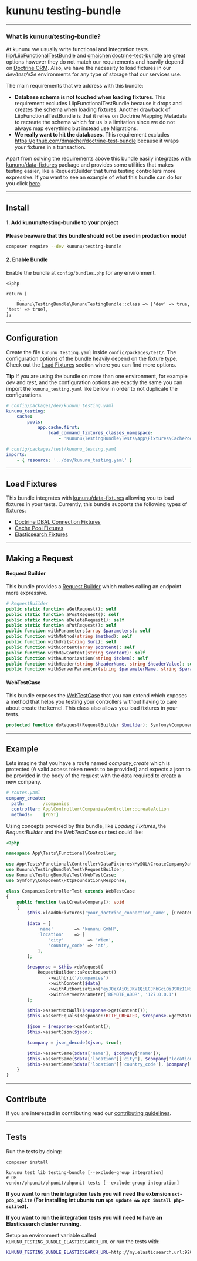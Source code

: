 # kununu testing-bundle
------------------------------------

### What is kununu/testing-bundle?

At kununu we usually write functional and integration tests. [liip/LiipFunctionalTestBundle](https://github.com/liip/LiipFunctionalTestBundle) and [dmaicher/doctrine-test-bundle](https://github.com/dmaicher/doctrine-test-bundle) are great options however they do not match our requirements and heavily depend on [Doctrine ORM](https://github.com/doctrine/orm).
Also, we have the necessity to load fixtures in our *dev/test/e2e* environments for any type of storage that our services use.

The main requirements that we address with this bundle:

- **Database schema is not touched when loading fixtures**. This requirement excludes LiipFunctionalTestBundle because it drops and creates the schema when loading fixtures. Another drawback of LiipFunctionalTestBundle is that it relies on Doctrine Mapping Metadata to recreate the schema which for us is a limitation since we do not always map everything but instead use Migrations.
- **We really want to hit the databases**. This requirement excludes https://github.com/dmaicher/doctrine-test-bundle because it wraps your fixtures in a transaction.

Apart from solving the requirements above this bundle easily integrates with [kununu/data-fixtures](https://github.com/kununu/data-fixtures) package and provides some utilities that makes testing easier, like a RequestBuilder that turns testing controllers more expressive. If you want to see an example of what this bundle can do for you click [here](#Example).

------------------------------------

## Install

#### 1. Add kununu/testing-bundle to your project

**Please beaware that this bundle should not be used in production mode!**

```bash
composer require --dev kununu/testing-bundle
```

#### 2. Enable Bundle

Enable the bundle at `config/bundles.php` for any environment.

```
<?php

return [
    ...
    Kununu\TestingBundle\KununuTestingBundle::class => ['dev' => true, 'test' => true],
];
```

--------------------

## Configuration

Create the file `kununu_testing.yaml` inside `config/packages/test/`.
The configuration options of the bundle heavily depend on the fixture type. Check out the [Load Fixtures](#Load-Fixtures) section where you can find more options.

**Tip**
If you are using the bundle on more than one environment, for example *dev* and *test*, and the configuration options are exactly the same you can import the `kununu_testing.yaml` like bellow in order to not duplicate the configurations.

```yaml
# config/packages/dev/kununu_testing.yaml
kununu_testing:
    cache:
        pools:
            app.cache.first:
                load_command_fixtures_classes_namespace:
                    - 'Kununu\TestingBundle\Tests\App\Fixtures\CachePool\CachePoolFixture1'
```

```yaml
# config/packages/test/kununu_testing.yaml
imports:
    - { resource: '../dev/kununu_testing.yaml' }
```

--------------------

## Load Fixtures

This bundle integrates with [kununu/data-fixtures](https://github.com/kununu/data-fixtures) allowing you to load fixtures in your tests.
Currently, this bundle supports the following types of fixtures:

- [Doctrine DBAL Connection Fixtures](/docs/FixtureTypes/doctrine-dbal-connection-fixtures.md)
- [Cache Pool Fixtures](/docs/FixtureTypes/cache-pool-fixtures.md)
- [Elasticsearch Fixtures](/docs/FixtureTypes/elasticsearch.md)

------------------------------

## Making a Request

#### Request Builder

This bundle provides a [Request Builder](https://github.com/kununu/testing-bundle/blob/master/src/Test/RequestBuilder.php) which makes calling an endpoint more expressive.

```php
# RequestBuilder
public static function aGetRequest(): self
public static function aPostRequest(): self
public static function aDeleteRequest(): self
public static function aPutRequest(): self
public function withParameters(array $parameters): self
public function withMethod(string $method): self
public function withUri(string $uri): self
public function withContent(array $content): self
public function withRawContent(string $content): self
public function withAuthorization(string $token): self
public function withHeader(string $headerName, string $headerValue): self
public function withServerParameter(string $parameterName, string $parameterValue): self
```

#### WebTestCase

This bundle exposes the [WebTestCase](https://github.com/kununu/testing-bundle/blob/master/src/Test/WebTestCase.php) that you can extend which exposes a method that helps you testing your controllers without having to care about create the kernel. This class also allows you load fixtures in your tests.

```php
protected function doRequest(RequestBuilder $builder): Symfony\Component\HttpFoundation\Response
```

--------------------------

## Example

Lets imagine that you have a route named *company_create* which is protected (A valid access token needs to be provided) and expects a json to be provided in the body of the request with the data required to create a new company.

```yaml
# routes.yaml
company_create:
  path:       /companies
  controller: App\Controller\CompaniesController::createAction
  methods:    [POST]
```

Using concepts provided by this bundle, like *Loading Fixtures*, the *RequestBuilder* and the *WebTestCase* our test could like:

```php
<?php

namespace App\Tests\Functional\Controller;

use App\Tests\Functional\Controller\DataFixtures\MySQL\CreateCompanyDataFixtures;
use Kununu\TestingBundle\Test\RequestBuilder;
use Kununu\TestingBundle\Test\WebTestCase;
use Symfony\Component\HttpFoundation\Response;

class CompaniesControllerTest extends WebTestCase
{
    public function testCreateCompany(): void
    {
        $this->loadDbFixtures('your_doctrine_connection_name', [CreateCompanyDataFixtures::class]);

        $data = [
            'name'        => 'kununu GmbH',
            'location'    => [
                'city'         => 'Wien',
                'country_code' => 'at',
            ],
        ];

        $response = $this->doRequest(
            RequestBuilder::aPostRequest()
                ->withUri('/companies')
                ->withContent($data)
                ->withAuthorization('eyJ0eXAiOiJKV1QiLCJhbGciOiJSUzI1NiIsImp0aSI6IjYyZDVkNzc5NmQxOTk')
                ->withServerParameter('REMOTE_ADDR', '127.0.0.1')
        );

        $this->assertNotNull($response->getContent());
        $this->assertEquals(Response::HTTP_CREATED, $response->getStatusCode());

        $json = $response->getContent();
        $this->assertJson($json);

        $company = json_decode($json, true);

        $this->assertSame($data['name'], $company['name']);
        $this->assertSame($data['location']['city'], $company['location']['city']);
        $this->assertSame($data['location']['country_code'], $company['location']['country_code']);
    }
}
```

------------------------------

## Contribute

If you are interested in contributing read our [contributing guidelines](/CONTRIBUTING.md).

------------------------------

## Tests

Run the tests by doing:

```
composer install

kununu test lib testing-bundle [--exclude-group integration]
# OR
vendor/phpunit/phpunit/phpunit tests [--exclude-group integration]
```

**If you want to run the integration tests you will need the extension `ext-pdo_sqlite` (For installing int ubuntu run `apt update && apt install php-sqlite3`).**

**If you want to run the integration tests you will need to have an Elasticsearch cluster running.**

Setup an environment variable called `KUNUNU_TESTING_BUNDLE_ELASTICSEARCH_URL` or run the tests with:
```bash
KUNUNU_TESTING_BUNDLE_ELASTICSEARCH_URL=http://my.elasticsearch.url:9200 vendor/bin/phpunit tests
```
